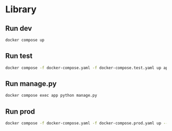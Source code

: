 # Library

## Run dev

```bash
docker compose up
```

## Run test
```bash
docker compose -f docker-compose.yaml -f docker-compose.test.yaml up app --build
```

## Run manage.py

```bash
docker compose exec app python manage.py
```

## Run prod

```bash
docker compose -f docker-compose.yaml -f docker-compose.prod.yaml up --build
```
